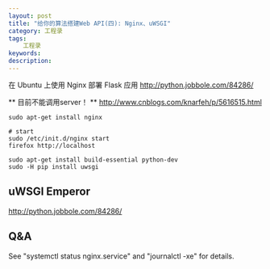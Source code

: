 ```yaml
---
layout: post
title: "给你的算法搭建Web API(四): Nginx、uWSGI"
category: 工程录
tags: 
    工程录
keywords: 
description: 
---
```




在 Ubuntu 上使用 Nginx 部署 Flask 应用
http://python.jobbole.com/84286/

** 目前不能调用server！ **
http://www.cnblogs.com/knarfeh/p/5616515.html


```
sudo apt-get install nginx

# start
sudo /etc/init.d/nginx start
firefox http://localhost

sudo apt-get install build-essential python-dev
sudo -H pip install uwsgi

```


## uWSGI Emperor

http://python.jobbole.com/84286/



## Q&A
See "systemctl status nginx.service" and "journalctl -xe" for details.

